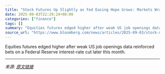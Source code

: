 ```yaml
---
title: "Stock Futures Up Slightly as Fed Easing Hope Grows: Markets Wrap"
date: 2025-09-03T22:29:24+08:00
categories: ["finance"]
tags: []
summary: "Equities futures edged higher after weak US job openings data reinforced bets on a Federal Reserve interest-rate cut later this month."
source_url: "https://www.bloomberg.com/news/articles/2025-09-03/stock-market-today-dow-s-p-live-updates"
---
```


Equities futures edged higher after weak US job openings data reinforced bets on a Federal Reserve interest-rate cut later this month.

---

*来源: [原文链接](https://www.bloomberg.com/news/articles/2025-09-03/stock-market-today-dow-s-p-live-updates)*
